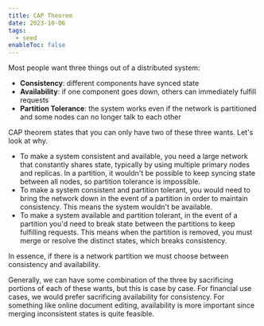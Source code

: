 ```yaml
---
title: CAP Theorem
date: 2023-10-06
tags:
  - seed
enableToc: false
---
```

Most people want three things out of a distributed system:
- **Consistency**: different components have synced state
- **Availability**: if one component goes down, others can immediately fulfill requests
- **Partition Tolerance**: the system works even if the network is partitioned and some nodes can no longer talk to each other

CAP theorem states that you can only have two of these three wants. Let's look at why.
- To make a system consistent and available, you need a large network that constantly shares state, typically by using multiple primary nodes and replicas. In a partition, it wouldn't be possible to keep syncing state between all nodes, so partition tolerance is impossible.
- To make a system consistent and partition tolerant, you would need to bring the network down in the event of a partition in order to maintain consistency. This means the system wouldn't be available.
- To make a system available and partition tolerant, in the event of a partition you'd need to break state between the partitions to keep fulfilling requests. This means when the partition is removed, you must merge or resolve the distinct states, which breaks consistency.

In essence, if there is a network partition we must choose between consistency and availability.

Generally, we can have some combination of the three by sacrificing portions of each of these wants, but this is case by case. For financial use cases, we would prefer sacrificing availability for consistency. For something like online document editing, availability is more important since merging inconsistent states is quite feasible.